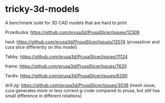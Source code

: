 # tricky-3d-models
A benchmark suite for 3D CAD models that are hard to print

Przedluzka: https://github.com/prusa3d/PrusaSlicer/issues/12309

haut: https://github.com/prusa3d/PrusaSlicer/issues/12074
(prusaslicer and cura slice differently on this model)

Tabby: https://github.com/prusa3d/PrusaSlicer/issues/11124

frame: https://github.com/prusa3d/PrusaSlicer/issues/7620

Tardis: https://github.com/prusa3d/PrusaSlicer/issues/6290

drill jig: https://github.com/prusa3d/PrusaSlicer/issues/3036
(mesh issue; cura generates more or less correct g-code compared to prusa,
but still has small difference in different rotations)
